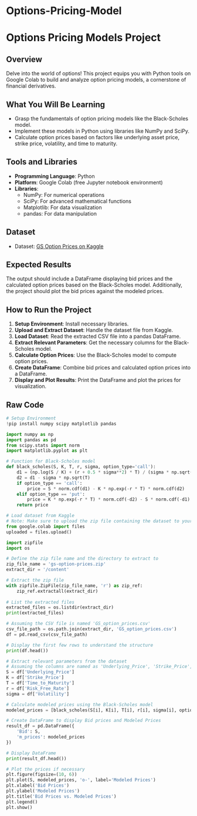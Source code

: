 # Options-Pricing-Model

# Options Pricing Models Project

## Overview
Delve into the world of options! This project equips you with Python tools on Google Colab to build and analyze option pricing models, a cornerstone of financial derivatives.

## What You Will Be Learning
- Grasp the fundamentals of option pricing models like the Black-Scholes model.
- Implement these models in Python using libraries like NumPy and SciPy.
- Calculate option prices based on factors like underlying asset price, strike price, volatility, and time to maturity.

## Tools and Libraries
- **Programming Language**: Python
- **Platform**: Google Colab (free Jupyter notebook environment)
- **Libraries**:
  - NumPy: For numerical operations
  - SciPy: For advanced mathematical functions
  - Matplotlib: For data visualization
  - pandas: For data manipulation

## Dataset
- Dataset: [GS Option Prices on Kaggle](https://www.kaggle.com/datasets/mohantys/gs-option-prices)

## Expected Results
The output should include a DataFrame displaying bid prices and the calculated option prices based on the Black-Scholes model. Additionally, the project should plot the bid prices against the modeled prices.

## How to Run the Project
1. **Setup Environment**: Install necessary libraries.
2. **Upload and Extract Dataset**: Handle the dataset file from Kaggle.
3. **Load Dataset**: Read the extracted CSV file into a pandas DataFrame.
4. **Extract Relevant Parameters**: Get the necessary columns for the Black-Scholes model.
5. **Calculate Option Prices**: Use the Black-Scholes model to compute option prices.
6. **Create DataFrame**: Combine bid prices and calculated option prices into a DataFrame.
7. **Display and Plot Results**: Print the DataFrame and plot the prices for visualization.

## Raw Code
```python
# Setup Environment
!pip install numpy scipy matplotlib pandas

import numpy as np
import pandas as pd
from scipy.stats import norm
import matplotlib.pyplot as plt

# Function for Black-Scholes model
def black_scholes(S, K, T, r, sigma, option_type='call'):
    d1 = (np.log(S / K) + (r + 0.5 * sigma**2) * T) / (sigma * np.sqrt(T))
    d2 = d1 - sigma * np.sqrt(T)
    if option_type == 'call':
        price = S * norm.cdf(d1) - K * np.exp(-r * T) * norm.cdf(d2)
    elif option_type == 'put':
        price = K * np.exp(-r * T) * norm.cdf(-d2) - S * norm.cdf(-d1)
    return price

# Load dataset from Kaggle
# Note: Make sure to upload the zip file containing the dataset to your Google Colab environment
from google.colab import files
uploaded = files.upload()

import zipfile
import os

# Define the zip file name and the directory to extract to
zip_file_name = 'gs-option-prices.zip'
extract_dir = '/content'

# Extract the zip file
with zipfile.ZipFile(zip_file_name, 'r') as zip_ref:
    zip_ref.extractall(extract_dir)
    
# List the extracted files
extracted_files = os.listdir(extract_dir)
print(extracted_files)

# Assuming the CSV file is named 'GS_option_prices.csv'
csv_file_path = os.path.join(extract_dir, 'GS_option_prices.csv')
df = pd.read_csv(csv_file_path)

# Display the first few rows to understand the structure
print(df.head())

# Extract relevant parameters from the dataset
# Assuming the columns are named as 'Underlying_Price', 'Strike_Price', 'Time_to_Maturity', 'Risk_Free_Rate', 'Volatility'
S = df['Underlying_Price']
K = df['Strike_Price']
T = df['Time_to_Maturity']
r = df['Risk_Free_Rate']
sigma = df['Volatility']

# Calculate modeled prices using the Black-Scholes model
modeled_prices = [black_scholes(S[i], K[i], T[i], r[i], sigma[i], option_type='call') for i in range(len(df))]

# Create DataFrame to display Bid prices and Modeled Prices
result_df = pd.DataFrame({
    'Bid': S,
    'm_prices': modeled_prices
})

# Display DataFrame
print(result_df.head())

# Plot the prices if necessary
plt.figure(figsize=(10, 6))
plt.plot(S, modeled_prices, 'o-', label='Modeled Prices')
plt.xlabel('Bid Prices')
plt.ylabel('Modeled Prices')
plt.title('Bid Prices vs. Modeled Prices')
plt.legend()
plt.show()
